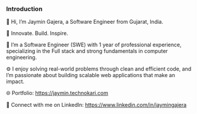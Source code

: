 ### Introduction

👋 Hi, I’m Jaymin Gajera, a Software Engineer from Gujarat, India.

👀 Innovate. Build. Inspire.

💼 I’m a Software Engineer (SWE) with 1 year of professional experience, specializing in the Full stack and strong fundamentals in computer engineering.

⚙️ I enjoy solving real-world problems through clean and efficient code, and I’m passionate about building scalable web applications that make an impact.

🌐 Portfolio: https://jaymin.technokari.com

🔗 Connect with me on LinkedIn: https://www.linkedin.com/in/jaymingajera


